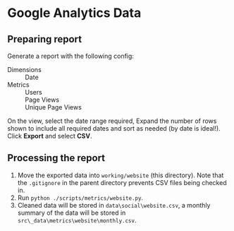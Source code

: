 # Google Analytics Data

## Preparing report

Generate a report with the following config:

<dl>
  <dt>Dimensions</dt>
  <dd>Date</dd>
  <dt>Metrics</dt>
  <dd>Users</dd>
  <dd>Page Views</dd>
  <dd>Unique Page Views</dd>
</dl>

On the view, select the date range required, Expand the number of rows shown to include all required dates and sort as needed (by date is ideal!). Click __Export__ and select __CSV__.

## Processing the report

1. Move the exported data into `working/website` (this directory). Note that the `.gitignore` in the parent directory prevents CSV files being checked in.
2. Run `python ./scripts/metrics/website.py`.
3. Cleaned data will be stored in `data\social\website.csv`, a monthly summary of the data will be stored in `src\_data\metrics\website\monthly.csv`.